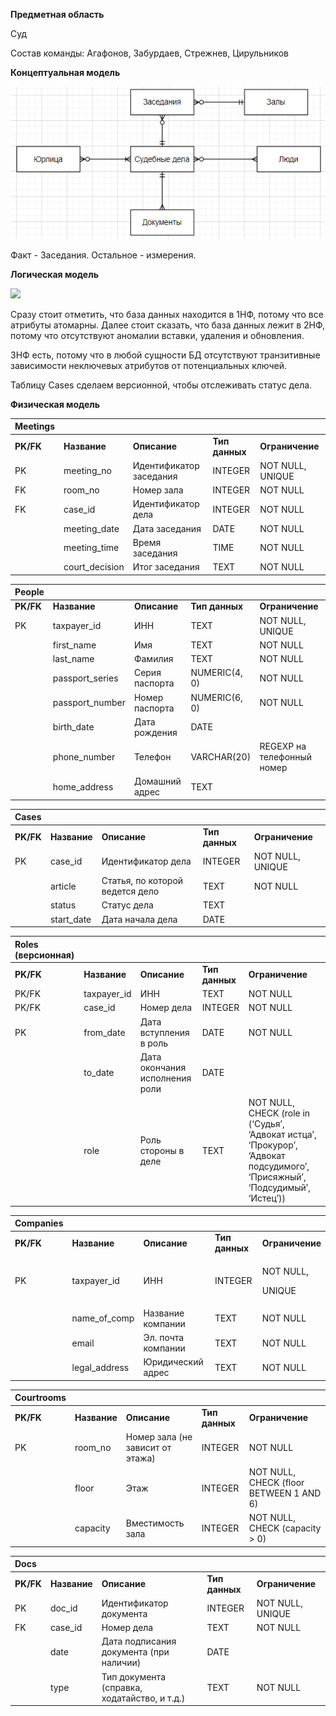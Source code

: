 ﻿**Предметная область**

Суд

Состав команды: Агафонов, Забурдаев, Стрежнев, Цирульников

**Концептуальная модель**

![](Aspose.Words.c9a4c7fd-5b73-4e25-9edf-1be1c19c91df.001.png)

Факт - Заседания. Остальное - измерения.

**Логическая модель**

![](Aspose.Words.c9a4c7fd-5b73-4e25-9edf-1be1c19c91df.002.png)

Сразу стоит отметить, что база данных находится в 1НФ, потому что все атрибуты атомарны.  Далее стоит сказать, что база данных лежит в 2НФ, потому что отсутствуют аномалии вставки, удаления и обновления.

3НФ есть, потому что в любой сущности БД отсутствуют транзитивные зависимости неключевых атрибутов от потенциальных ключей. 

Таблицу Cases сделаем версионной, чтобы отслеживать статус дела.


**Физическая модель**


|**Meetings**|||||
| :- | :- | :- | :- | :- |
|**PK/FK**|**Название**|**Описание**|**Тип данных**|**Ограничение**|
|PK|meeting\_no|Идентификатор заседания|INTEGER|NOT NULL, UNIQUE|
|FK|room\_no|Номер зала|INTEGER|NOT NULL|
|FK|case\_id|Идентификатор дела|INTEGER|NOT NULL|
||meeting\_date|Дата заседания|DATE|NOT NULL|
||meeting\_time|Время заседания|TIME|NOT NULL|
||court\_decision|Итог заседания|TEXT|NOT NULL|



|**People**|||||
| :- | :- | :- | :- | :- |
|**PK/FK**|**Название**|**Описание**|**Тип данных**|**Ограничение**|
|PK|taxpayer\_id|ИНН |TEXT|NOT NULL, UNIQUE|
||first\_name|Имя|TEXT|NOT NULL|
||last\_name|Фамилия|TEXT|NOT NULL|
||passport\_series|Серия паспорта|NUMERIC(4, 0)|NOT NULL|
||passport\_number|Номер паспорта|NUMERIC(6, 0)|NOT NULL|
||birth\_date|Дата рождения |DATE||
||phone\_number|Телефон|VARCHAR(20)|REGEXP на телефонный номер|
||home\_address|Домашний адрес|TEXT||



|**Cases**|||||
| :- | :- | :- | :- | :- |
|**PK/FK**|**Название**|**Описание**|**Тип данных**|**Ограничение**|
|PK|case\_id|Идентификатор дела|INTEGER|NOT NULL, UNIQUE|
||article|Статья, по которой ведется дело|TEXT|NOT NULL|
||status|Статус дела|TEXT||
||start\_date|Дата начала дела|DATE||





|**Roles (версионная)**|||||
| :- | :- | :- | :- | :- |
|**PK/FK**|**Название**|**Описание**|**Тип данных**|**Ограничение**|
|PK/FK|taxpayer\_id|ИНН|TEXT|NOT NULL|
|PK/FK|case\_id|Номер дела|INTEGER|NOT NULL|
|PK|from\_date|Дата вступления в роль|DATE|NOT NULL|
||to\_date|Дата окончания исполнения роли|DATE||
||role|Роль стороны в деле|TEXT|NOT NULL, CHECK (role in (‘Судья’, ‘Адвокат истца’, ‘Прокурор’, ‘Адвокат подсудимого’, ‘Присяжный’, ‘Подсудимый’, ‘Истец’))|






|**Companies**|||||
| :- | :- | :- | :- | :- |
|**PK/FK**|**Название**|**Описание**|**Тип данных**|**Ограничение**|
|PK|taxpayer\_id|ИНН|INTEGER|<p>NOT NULL,</p><p>UNIQUE</p>|
||name\_of\_comp|Название компании|TEXT|NOT NULL|
||email|Эл. почта компании|TEXT|NOT NULL|
||legal\_address|Юридический адрес|TEXT|NOT NULL|








|**Courtrooms**|||||
| :- | :- | :- | :- | :- |
|**PK/FK**|**Название**|**Описание**|**Тип данных**|**Ограничение**|
|PK|room\_no|Номер зала (не зависит от этажа)|INTEGER|NOT NULL|
||floor|Этаж|INTEGER|NOT NULL, CHECK (floor BETWEEN 1 AND 6)|
||capacity|Вместимость зала|INTEGER|NOT NULL, CHECK (capacity > 0)|








|**Docs**|||||
| :- | :- | :- | :- | :- |
|**PK/FK**|**Название**|**Описание**|**Тип данных**|**Ограничение**|
|PK|doc\_id|Идентификатор документа|INTEGER|NOT NULL, UNIQUE|
|FK|case\_id|Номер дела|TEXT|NOT NULL|
||date|Дата подписания документа (при наличии)|DATE||
||type|Тип документа (справка, ходатайство, и т.д.)|TEXT|NOT NULL|



